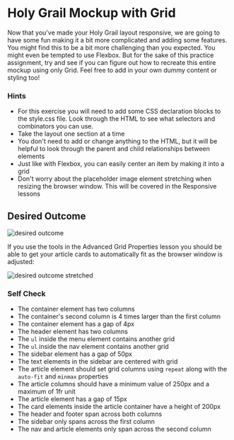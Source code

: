 # Holy Grail Mockup with Grid

Now that you've made your Holy Grail layout responsive, we are going to have some fun making it a bit more complicated and adding some features. You might find this to be a bit more challenging than you expected. You might even be tempted to use Flexbox. But for the sake of this practice assignment, try and see if you can figure out how to recreate this entire mockup using only Grid. Feel free to add in your own dummy content or styling too!

### Hints

-   For this exercise you will need to add some CSS declaration blocks to the style.css file. Look through the HTML to see what selectors and combinators you can use.
-   Take the layout one section at a time
-   You don't need to add or change anything to the HTML, but it will be helpful to look through the parent and child relationships between elements
-   Just like with Flexbox, you can easily center an item by making it into a grid
-   Don't worry about the placeholder image element stretching when resizing the browser window. This will be covered in the Responsive lessons

## Desired Outcome

![desired outcome](./desired-outcome.png)

If you use the tools in the Advanced Grid Properties lesson you should be able to get your article cards to automatically fit as the browser window is adjusted:

![desired outcome stretched](./desired-outcome-stretched.png)

### Self Check

-   The container element has two columns
-   The container's second column is 4 times larger than the first column
-   The container element has a gap of 4px
-   The header element has two columns
-   The `ul` inside the menu element contains another grid
-   The `ul` inside the nav element contains another grid
-   The sidebar element has a gap of 50px
-   The text elements in the sidebar are centered with grid
-   The article element should set grid columns using `repeat` along with the `auto-fit` and `minmax` properties
-   The article columns should have a minimum value of 250px and a maximum of 1fr unit
-   The article element has a gap of 15px
-   The card elements inside the article container have a height of 200px
-   The header and footer span across both columns
-   The sidebar only spans across the first column
-   The nav and article elements only span across the second column
